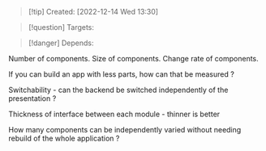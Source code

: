 
>[!tip] Created: [2022-12-14 Wed 13:30]

>[!question] Targets: 

>[!danger] Depends: 

Number of components.  Size of components.  Change rate of components.

If you can build an app with less parts, how can that be measured ?

Switchability - can the backend be switched independently of the presentation ?

Thickness of interface between each module - thinner is better

How many components can be independently varied without needing rebuild of the whole application ?